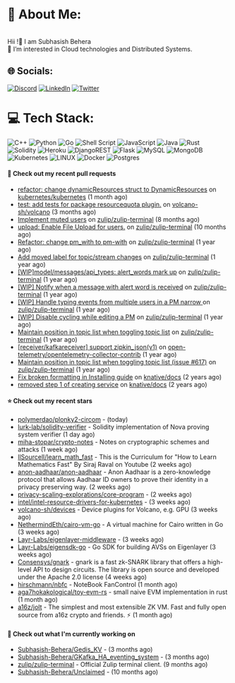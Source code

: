 # 💫 About Me:
<br>Hii !🤝 I am Subhasish Behera<br>🌱 I’m interested in Cloud technologies and Distributed Systems. <br>


## 🌐 Socials:
[![Discord](https://img.shields.io/badge/Discord-%237289DA.svg?logo=discord&logoColor=white)](https://discord.gg/kenny_007_) [![LinkedIn](https://img.shields.io/badge/LinkedIn-%230077B5.svg?logo=linkedin&logoColor=white)](https://www.linkedin.com/in/subhasish-b-605654224/) [![Twitter](https://img.shields.io/badge/Twitter-%231DA1F2.svg?logo=Twitter&logoColor=white)](https://twitter.com/thouartround) 

# 💻 Tech Stack:
![C++](https://img.shields.io/badge/c++-%2300599C.svg?style=for-the-badge&logo=c%2B%2B&logoColor=white) ![Python](https://img.shields.io/badge/python-3670A0?style=for-the-badge&logo=python&logoColor=ffdd54) ![Go](https://img.shields.io/badge/go-%2300ADD8.svg?style=for-the-badge&logo=go&logoColor=white) ![Shell Script](https://img.shields.io/badge/shell_script-%23121011.svg?style=for-the-badge&logo=gnu-bash&logoColor=white) ![JavaScript](https://img.shields.io/badge/javascript-%23323330.svg?style=for-the-badge&logo=javascript&logoColor=%23F7DF1E) ![Java](https://img.shields.io/badge/java-%23ED8B00.svg?style=for-the-badge&logo=java&logoColor=white) ![Rust](https://img.shields.io/badge/rust-%23000000.svg?style=for-the-badge&logo=rust&logoColor=white) ![Solidity](https://img.shields.io/badge/Solidity-%23363636.svg?style=for-the-badge&logo=solidity&logoColor=white)  ![Heroku](https://img.shields.io/badge/heroku-%23430098.svg?style=for-the-badge&logo=heroku&logoColor=white) ![DjangoREST](https://img.shields.io/badge/DJANGO-REST-ff1709?style=for-the-badge&logo=django&logoColor=white&color=ff1709&labelColor=gray) ![Flask](https://img.shields.io/badge/flask-%23000.svg?style=for-the-badge&logo=flask&logoColor=white) ![MySQL](https://img.shields.io/badge/mysql-%2300f.svg?style=for-the-badge&logo=mysql&logoColor=white) ![MongoDB](https://img.shields.io/badge/MongoDB-%234ea94b.svg?style=for-the-badge&logo=mongodb&logoColor=white) ![Kubernetes](https://img.shields.io/badge/kubernetes-%23326ce5.svg?style=for-the-badge&logo=kubernetes&logoColor=white) ![LINUX](https://img.shields.io/badge/Linux-FCC624?style=for-the-badge&logo=linux&logoColor=black) ![Docker](https://img.shields.io/badge/docker-%230db7ed.svg?style=for-the-badge&logo=docker&logoColor=white) ![Postgres](https://img.shields.io/badge/postgres-%23316192.svg?style=for-the-badge&logo=postgresql&logoColor=white) 

#### 🔨 Check out my recent pull requests

- [refactor: change dynamicResources struct to DynamicResources](https://github.com/kubernetes/kubernetes/pull/124269) on [kubernetes/kubernetes](https://github.com/kubernetes/kubernetes) (1 month ago)
- [test: add tests for package resourcequota plugin.](https://github.com/volcano-sh/volcano/pull/3320) on [volcano-sh/volcano](https://github.com/volcano-sh/volcano) (3 months ago)
- [Implement muted users](https://github.com/zulip/zulip-terminal/pull/1425) on [zulip/zulip-terminal](https://github.com/zulip/zulip-terminal) (8 months ago)
- [upload: Enable File Upload for users.](https://github.com/zulip/zulip-terminal/pull/1414) on [zulip/zulip-terminal](https://github.com/zulip/zulip-terminal) (10 months ago)
- [Refactor: change pm_with to pm-with](https://github.com/zulip/zulip-terminal/pull/1352) on [zulip/zulip-terminal](https://github.com/zulip/zulip-terminal) (1 year ago)
- [Add moved label for topic/stream changes](https://github.com/zulip/zulip-terminal/pull/1331) on [zulip/zulip-terminal](https://github.com/zulip/zulip-terminal) (1 year ago)
- [[WIP]model/messages/api_types: alert_words mark up](https://github.com/zulip/zulip-terminal/pull/1314) on [zulip/zulip-terminal](https://github.com/zulip/zulip-terminal) (1 year ago)
- [[WIP] Notify when a message with alert word is received](https://github.com/zulip/zulip-terminal/pull/1301) on [zulip/zulip-terminal](https://github.com/zulip/zulip-terminal) (1 year ago)
- [[WIP] Handle typing events from multiple users in a PM narrow ](https://github.com/zulip/zulip-terminal/pull/1291) on [zulip/zulip-terminal](https://github.com/zulip/zulip-terminal) (1 year ago)
- [[WIP] Disable cycling while editing a PM](https://github.com/zulip/zulip-terminal/pull/1280) on [zulip/zulip-terminal](https://github.com/zulip/zulip-terminal) (1 year ago)
- [Maintain position in topic list when toggling topic list](https://github.com/zulip/zulip-terminal/pull/1277) on [zulip/zulip-terminal](https://github.com/zulip/zulip-terminal) (1 year ago)
- [[receiver/kafkareceiver] support zipkin_json(v1)](https://github.com/open-telemetry/opentelemetry-collector-contrib/pull/17186) on [open-telemetry/opentelemetry-collector-contrib](https://github.com/open-telemetry/opentelemetry-collector-contrib) (1 year ago)
- [Maintain position in topic list when toggling topic list (issue #617)](https://github.com/zulip/zulip-terminal/pull/1275) on [zulip/zulip-terminal](https://github.com/zulip/zulip-terminal) (1 year ago)
- [Fix broken formatting in Installing guide](https://github.com/knative/docs/pull/4917) on [knative/docs](https://github.com/knative/docs) (2 years ago)
- [removed step 1 of creating service](https://github.com/knative/docs/pull/4914) on [knative/docs](https://github.com/knative/docs) (2 years ago)

#### ⭐ Check out my recent stars

- [polymerdao/plonky2-circom](https://github.com/polymerdao/plonky2-circom) -  (today)
- [lurk-lab/solidity-verifier](https://github.com/lurk-lab/solidity-verifier) - Solidity implementation of Nova proving system verifier (1 day ago)
- [miha-stopar/crypto-notes](https://github.com/miha-stopar/crypto-notes) - Notes on cryptographic schemes and attacks (1 week ago)
- [llSourcell/learn_math_fast](https://github.com/llSourcell/learn_math_fast) - This is the Curriculum for &#34;How to Learn Mathematics Fast&#34; By Siraj Raval on Youtube (2 weeks ago)
- [anon-aadhaar/anon-aadhaar](https://github.com/anon-aadhaar/anon-aadhaar) - Anon Aadhaar is a zero-knowledge protocol that allows Aadhaar ID owners to prove their identity in a privacy preserving way. (2 weeks ago)
- [privacy-scaling-explorations/core-program](https://github.com/privacy-scaling-explorations/core-program) -  (2 weeks ago)
- [intel/intel-resource-drivers-for-kubernetes](https://github.com/intel/intel-resource-drivers-for-kubernetes) -  (3 weeks ago)
- [volcano-sh/devices](https://github.com/volcano-sh/devices) - Device plugins for Volcano, e.g. GPU (3 weeks ago)
- [NethermindEth/cairo-vm-go](https://github.com/NethermindEth/cairo-vm-go) - A virtual machine for Cairo written in Go (3 weeks ago)
- [Layr-Labs/eigenlayer-middleware](https://github.com/Layr-Labs/eigenlayer-middleware) -  (3 weeks ago)
- [Layr-Labs/eigensdk-go](https://github.com/Layr-Labs/eigensdk-go) - Go SDK for building AVSs on Eigenlayer (3 weeks ago)
- [Consensys/gnark](https://github.com/Consensys/gnark) - gnark is a fast zk-SNARK library that offers a high-level API to design circuits. The library is open source and developed under the Apache 2.0 license (4 weeks ago)
- [hirschmann/nbfc](https://github.com/hirschmann/nbfc) - NoteBook FanControl (1 month ago)
- [aga7hokakological/toy-evm-rs](https://github.com/aga7hokakological/toy-evm-rs) - small naive EVM implementation in rust (1 month ago)
- [a16z/jolt](https://github.com/a16z/jolt) - The simplest and most extensible ZK VM. Fast and fully open source from a16z crypto and friends. ⚡ (1 month ago)

#### 👷 Check out what I'm currently working on

- [Subhasish-Behera/Gedis_KV](https://github.com/Subhasish-Behera/Gedis_KV) -  (3 months ago)
- [Subhasish-Behera/GKafka_HA_eventing_system](https://github.com/Subhasish-Behera/GKafka_HA_eventing_system) -  (3 months ago)
- [zulip/zulip-terminal](https://github.com/zulip/zulip-terminal) - Official Zulip terminal client. (9 months ago)
- [Subhasish-Behera/Unclaimed](https://github.com/Subhasish-Behera/Unclaimed) -  (10 months ago)

